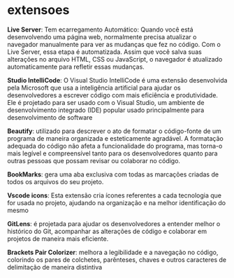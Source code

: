 # extensoes

**Live Server**: Tem ecarregamento Automático: Quando você está desenvolvendo uma página web, normalmente precisa atualizar o navegador manualmente para ver as mudanças que fez no código. Com o Live Server, essa etapa é automatizada. Assim que você salva suas alterações no arquivo HTML, CSS ou JavaScript, o navegador é atualizado automaticamente para refletir essas mudanças.

**Studio IntelliCode**:  O Visual Studio IntelliCode é uma extensão desenvolvida pela Microsoft que usa a inteligência artificial para ajudar os desenvolvedores a escrever código com mais eficiência e produtividade. Ele é projetado para ser usado com o Visual Studio, um ambiente de desenvolvimento integrado (IDE) popular usado principalmente para desenvolvimento de software

**Beautify**: utilizado para descrever o ato de formatar o código-fonte de um programa de maneira organizada e esteticamente agradável. A formatação adequada do código não afeta a funcionalidade do programa, mas torna-o mais legível e compreensível tanto para os desenvolvedores quanto para outras pessoas que possam revisar ou colaborar no código.

**BookMarks**: gera uma aba exclusiva com todas as marcações criadas de todos os arquivos do seu projeto. 

**Vscode icons**: Esta extensão cria ícones referentes a cada tecnologia que for usada no projeto, ajudando na organização e na melhor identificação do mesmo

**GitLens**: é projetada para ajudar os desenvolvedores a entender melhor o histórico do Git, acompanhar as alterações de código e colaborar em projetos de maneira mais eficiente. 

**Brackets Pair Colorizer**: melhora a legibilidade e a navegação no código, colorindo os pares de colchetes, parênteses, chaves e outros caracteres de delimitação de maneira distintiva
